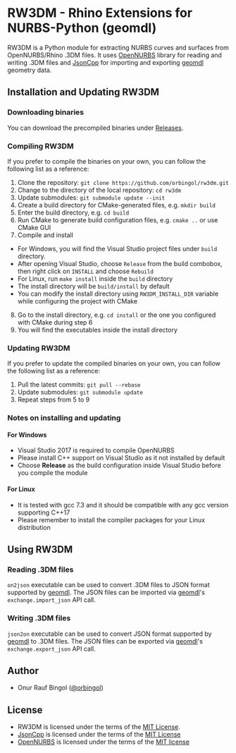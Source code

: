 # RW3DM - Rhino Extensions for NURBS-Python (geomdl)

RW3DM is a Python module for extracting NURBS curves and surfaces from OpenNURBS/Rhino .3DM files. It uses
[OpenNURBS](https://github.com/mcneel/opennurbs) library for reading and writing .3DM files
and [JsonCpp](https://github.com/open-source-parsers/jsoncpp) for importing and exporting
[geomdl](https://github.com/orbingol/NURBS-Python) geometry data.

## Installation and Updating RW3DM

### Downloading binaries

You can download the precompiled binaries under [Releases](https://github.com/orbingol/rw3dm/releases).

### Compiling RW3DM

If you prefer to compile the binaries on your own, you can follow the following list as a reference:

1. Clone the repository: `git clone https://github.com/orbingol/rw3dm.git`
2. Change to the directory of the local repository: `cd rw3dm`
3. Update submodules: `git submodule update --init`
4. Create a build directory for CMake-generated files, e.g. `mkdir build`
5. Enter the build directory, e.g. `cd build`
6. Run CMake to generate build configuration files, e.g. `cmake ..` or use CMake GUI
7. Compile and install
 * For Windows, you will find the Visual Studio project files under `build` directory.
 * After opening Visual Studio, choose `Release` from the build combobox, then right click on `INSTALL` and choose `Rebuild`
 * For Linux, run `make install` inside the `build` directory
 * The install directory will be `build/install` by default
 * You can modify the install directory using `RW3DM_INSTALL_DIR` variable while configuring the project with CMake
8. Go to the install directory, e.g. `cd install` or the one you configured with CMake during step 6
9. You will find the executables inside the install directory

### Updating RW3DM

If you prefer to update the compiled binaries on your own, you can follow the following list as a reference:

1. Pull the latest commits: `git pull --rebase`
2. Update submodules: `git submodule update`
3. Repeat steps from 5 to 9

### Notes on installing and updating

#### For Windows

* Visual Studio 2017 is required to compile OpenNURBS
* Please install C++ support on Visual Studio as it not installed by default
* Choose **Release** as the build configuration inside Visual Studio before you compile the module

#### For Linux

* It is tested with gcc 7.3 and it should be compatible with any gcc version supporting C++17
* Please remember to install the compiler packages for your Linux distribution

## Using RW3DM

### Reading .3DM files

`on2json` executable can be used to convert .3DM files to JSON format supported by [geomdl](https://github.com/orbingol/NURBS-Python).
The JSON files can be imported via [geomdl](https://github.com/orbingol/NURBS-Python)'s `exchange.import_json` API call.

### Writing .3DM files

`json2on` executable can be used to convert JSON format supported by [geomdl](https://github.com/orbingol/NURBS-Python) to .3DM files.
The JSON files can be exported via [geomdl](https://github.com/orbingol/NURBS-Python)'s `exchange.export_json` API call.

## Author

* Onur Rauf Bingol ([@orbingol](https://github.com/orbingol))

## License

* RW3DM is licensed under the terms of the [MIT License](LICENSE).
* [JsonCpp](https://github.com/open-source-parsers/jsoncpp) is licensed under the terms of the [MIT License](https://github.com/open-source-parsers/jsoncpp/blob/master/LICENSE)
* [OpenNURBS](https://github.com/mcneel/opennurbs) is licensed under the terms of the [MIT license](https://www.rhino3d.com/opennurbs)
